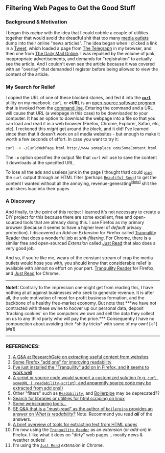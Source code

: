 ## Filtering Web Pages to Get the Good Stuff

### Background & Motivation

I began this *recipe* with the idea that I could cobble a couple of utilities together that would avoid the dreadful shit that too many [media outlets](https://en.wiktionary.org/wiki/media_outlet) dump into their online "news articles". The idea began when I clicked a link in a [Tweet](https://www.merriam-webster.com/dictionary/tweet), which loaded a page from [The Telegraph](https://www.telegraph.co.uk/) in my browser, and then one from [The Daily Mail Online](https://www.dailymail.co.uk/). I was repulsed by the volume of junk, inappropriate advertisements, and demands for "registration" to actually see the article. And I couldn't even see the article because it was covered with an "overlay" that demanded I register before being allowed to view the content of the article. 

### My Search for Relief

I copied the URL of one of these blocked stories, and fed it into the [**`curl`**](https://www.lifewire.com/curl-definition-2184508) utility on my macbook. `curl`, or **cURL** is an [open-source software program](https://github.com/curl/curl) that is invoked from the [command line](https://en.wikipedia.org/wiki/Command-line_interface). Entering the command and a URL will cause that URL (a webpage in this case) to be downloaded to your computer. It has an option to download the webpage into a file so that you can load and read it in a web browser (Firefox, Chrome, Explorer, Safari, etc, etc). I reckoned this *might* get around the *block*, and it did! I've learned since then that it doesn't work on all media websites - but enough to make it worth a few seconds of effort. In case you want to try it: 

```bash
curl -o ~/CurldWebPage.html http://www.someplace.com/SomeContent.html
```

The `-o` option specifies the output file that `curl` will use to save the content it downloads at the specified URL. 

To lose all the ads and useless junk in the page I thought thatI could [`pipe`](https://en.wikipedia.org/wiki/Pipeline_(Unix)) the `curl` output through an HTML filter (perhaps [`Beautiful Soup`](https://www.crummy.com/software/BeautifulSoup/)) to get the content I wanted without all the annoying, revenue-generating<sup id="a1">[Note1](#f1)</sup> shit the publishers load into their pages. 

### A Discovery

And finally, to the point of this recipe: I learned it's not necessary to create a DIY project for this because there are some excellent, free and open-sourced tools that are already doing this. I use Firefox as my primary browser (because it seems to have a higher level of *default* privacy protection). I discovered an *Add-on Extension* for Firefox called [Tranquility Reader](https://tranquility.ushnisha.com/) that does a wonderful job at *shit-filtering*. For Chrome, there is a similar free and open-sourced *Extension* called [Just Read](https://github.com/ZachSaucier/Just-Read) that also does a very good job. 

And so, if you're like me, weary of the constant stream of crap the media outlets would hose you with, you should know that considerable relief is available with almost no effort on your part. [Tranquility Reader](https://tranquility.ushnisha.com/) for Firefox, and  [Just Read](https://github.com/ZachSaucier/Just-Read) for Chrome. 

<hr>
<b id="f1">Note1:</b> Contrary to the impression one might get from reading this, I have nothing at all against businesses who seek to generate revenue. It is after all, the sole motivation of most for-profit business formation, and the backbone of a healthy free-market economy. But note that ***we have not contracted with these swine to hoover up our personal data, deposit 'tracking cookies' on the computers we own and sell the data they collect on us to any third party who will pay the price.*** Consequently I have no compunction about avoiding their *shitty tricks* with some of my own! [↩](#a1) 

<hr>

### REFERENCES: 

1. [A Q&A at ResearchGate on extracting useful content from websites](https://www.researchgate.net/post/How_do_I_extract_the_content_from_dynamic_web_pages) 
2. [Some Firefox "add ons" for improving readability](https://addons.mozilla.org/en-US/firefox/search/?platform=mac&q=readability&sort=relevance&type=extension) 
3. [I've just installed the "Tranquility" add on in Firefox, and it seems to work well](https://addons.mozilla.org/en-US/firefox/addon/tranquility-1/?src=search) 
4. [A script or source code would support a customized solution (e.g. `curl someURL | readability-script`), and apparently source code may be extracted from add ons!)](https://www.instructables.com/id/Extract-Firefox-Addon-Source-Code/) 
5. Other "filters" such as [`Readability`](https://www.ghacks.net/2010/03/09/readability-firefox-add-on/), and [Boilerpipe](https://github.com/kohlschutter/boilerpipe) may be deprecated?? 
6. [Search for libraries or utilities for html scraping on linux](https://duckduckgo.com/?q=library+utility+html+scraoing+linux&t=ffnt&ia=web) 
7. [Some webscraping tools...](https://linuxhint.com/top_20_webscraping_tools/) 
8. [SE Q&A that is a "must-read" as the author of `boilerpipe` provides an answer on *What is readability?*](https://stackoverflow.com/questions/3652657/what-algorithm-does-readability-use-for-extracting-text-from-urls/4240037#4240037) Note: Recommend you read ***all*** of the answers. 
9. [A brief overview of tools for extracting text from HTML pages](https://www.bigdatanews.datasciencecentral.com/profiles/blogs/how-to-extract-text-from-html-document-these-tools-we-can-use) 
10. I'm now using the [`Tranquility Reader`](https://tranquility.ushnisha.com/) as an *extension* (or *add-on*) in Firefox. I like what it does on "dirty" web pages... mostly news & weather outlets! 
11. I'm using the [`Just Read`](https://github.com/ZachSaucier/Just-Read) *extension* in Chrome. 

